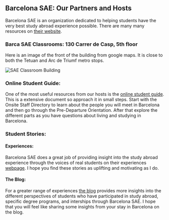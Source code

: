 ## Barcelona SAE: Our Partners and Hosts

Barcelona SAE is an organization dedicated to helping students have the very best study abroad experience possible. There are many many resources on [their website](https://www.barcelonasae.com/). 

### Barca SAE Classrooms: 130 Carrer de Casp, 5th floor

Here is an image of the front of the building from google maps. It is close to both the Tetuan and Arc de Triumf metro stops.

![SAE Classroom Building](../imagesBarca22/SAEClassrooms.png)

### Online Student Guide:

One of the most useful resources from our hosts is the [online student guide](https://sites.google.com/barcelonasae.com/onlinestudentguide/home). This is a extensive document so approach it in small steps. Start with the Onsite Staff Directory to learn about the people you will meet in Barcelona and then go through the Pre-Departure Orientation. After that explore the different parts as you have questions about living and studying in Barcelona.

### Student Stories:

#### Experiences:

Barcelona SAE does a great job of providing insight into the study abroad experience through the voices of real students on their experiences [webpage](https://www.barcelonasae.com/experiences/). I hope you find these stories as uplifting and motivating as I do.

#### The Blog:

For a greater range of experiences [the blog](https://blog.barcelonasae.com/) provides more insights into the different perspectives of students who have participated in study abroad, specific degree programs, and interships through Barcelona SAE. I hope that you will feel like sharing some insights from your stay in Barcelona on the blog.